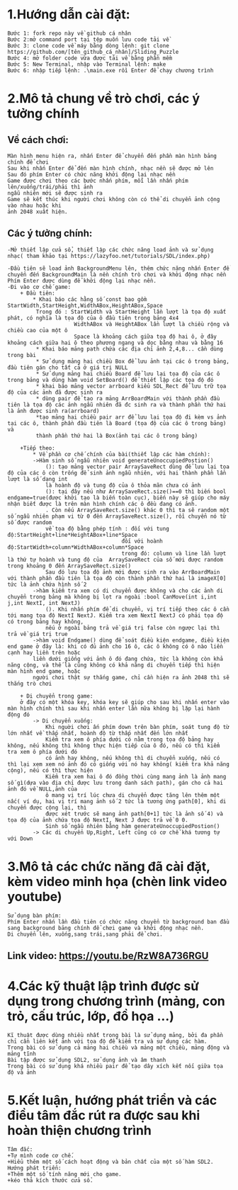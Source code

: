 # 1.Hướng dẫn cài đặt:

 	Bước 1: fork repo này về github cá nhân 
 	Bước 2:mở command port tại tệp muốn lưu code tải về
 	Bước 3: clone code về máy bằng dòng lệnh: git clone https://github.com/[tên_github_cá_nhân]/Sliding_Puzzle
 	Bước 4: mở folder code vừa được tải về bằng phần mềm
 	Bước 5: New Terminal, nhập vào Terminal lệnh: make
 	Bước 6: nhập tiếp lệnh: .\main.exe rồi Enter để chạy chương trình

# 2.Mô tả chung về trò chơi, các ý tưởng chính

## Về cách chơi:
    Màn hình menu hiện ra, nhấn Enter để chuyển đến phần màn hình bảng chính để chơi
    Sau khi nhấn Enter để đến màn hình chính, nhạc nền sẽ được mở lên
    Sau đó phím Enter có chức năng khởi động lại nhạc nền
    Game được chơi theo các bước nhấn phím, mỗi lần nhấn phím lên/xuống/trái/phải thì ảnh 
    ngẫu nhiên mới sẽ được sinh ra
    Game sẽ kết thúc khi người chơi không còn có thể di chuyển ảnh cộng vào nhau hoặc khi
    ảnh 2048 xuất hiện.
## Các ý tưởng chính:
    -Mở thiết lập cửa sổ, thiết lập các chức năng load ảnh và sử dụng nhạc( tham khảo tại https://lazyfoo.net/tutorials/SDL/index.php)

    -Đầu tiên sẽ load ảnh BackgroundMenu lên, thêm chức năng nhấn Enter để chuyển đến BackgroundMain là nền chính trò chơi và khởi động nhạc nền
    Phím Enter được dùng để khởi động lại nhạc nền.
    -Đi vào cơ chế game:
        + Đầu tiên:
            * Khai báo các hằng số const bao gồm StartWidth,StartHeight,WidthABox,HeightABox,Space
             Trong đó : StartWidth và StartHeight lần lượt là tọa độ xuất phát, có nghĩa là tọa độ của ô đầu tiên trong bảng 4x4
                         WidthABox và HeightABox lần lượt là chiều rộng và chiều cao của một ô 
                         Space là khoảng cách giữa tọa độ hai ô, ở đây khoảng cách giữa hai ô theo phương ngang và dọc bằng nhau và bằng 16
             * Khai báo mảng path chứa các địa chỉ ảnh 2,4,8... cần dùng trong bài
             * Sử dụng mảng hai chiều Box để lưu ảnh tại các ô trong bảng, đầu tiên gán cho tất cả ở giá trị NULL
             * Sử dụng mảng hai chiều Board để lưu lại tọa độ của các ô trong bảng và dùng hàm void SetBoard() để thiết lập các tọa độ đó
             * khai báo mảng vector arrboard kiểu SDL_Rect để lưu trữ tọa độ của các ảnh đã được sinh ra
             * dùng pair để tạo ra mảng ArrBoardMain với thành phần đầu tiên là tọa độ các ảnh ngẫu nhiên đã đc sinh ra và thành phần thứ hai là ảnh được sinh ra(arrboard)
             *tạo mảng hai chiều pair arr để lưu lại tọa độ đi kèm vs ảnh tại các ô, thành phần đầu tiên là Board (tọa độ của các ô trong bảng) và 
             thành phần thứ hai là Box(ảnh tại các ô trong bảng)

        +Tiếp theo:
            * Về phần cơ chế chính của bài(thiết lập các hàm chính):
            ->Hàm sinh số ngẫu nhiên void generateUnoccupiedPostion()
                (): tạo mảng vector pair ArraySaveRect dùng để lưu lại tọa độ của các ô còn trống để sinh ảnh ngẫu nhiên, với hai thành phần lần lượt là số dạng int 
                là hoành độ và tung độ của ô thỏa mãn chưa có ảnh 
                (): tại đây nếu như ArraySaveRect.size()==0 thì biến bool endgame=true(được khởi tạo là biến toàn cục), biến này sẽ giúp cho máy nhận biết được là trên màn hình chính các ô đều đang có ảnh.
                . Còn nếu ArraySaveRect.size() khác 0 thì ta sẽ random một số ngẫu nhiên phạm vi từ 0 đến ArraySaveRect.size(), rồi chuyển nó từ số được random
                về tọa độ bằng phép tính : đối với tung độ:StartHeight+line*HeightABox+line*Space
                                        đối với hoành độ:StartWidth+column*WidthABox+column*Space
                                        trong đó: column và line lần lượt là thứ tự hoành và tung độ của  ArraySaveRect của số mới được random trong khoảng 0 đến ArraySaveRect.size()
                Sau đó lưu tọa độ ảnh mới được sinh ra vào ArrBoardMain với thành phần đầu tiên là tọa độ còn thành phần thứ hai là imageX[0] tức là ảnh chứa hình số 2
            ->hàm kiểm tra xem có di chuyển được không và cho các ảnh di chuyển trong bảng mà không bị lọt ra ngoài :bool CanMove(int i,int j,int NextI, int NextJ)
                (). Khi nhấn phím để di chuyển, vị trí tiếp theo các ô cần tới mang tọa độ NextI NextJ. Kiểm tra xem NextI NextJ có phải tọa độ có trong bảng hay không,
                nếu ở ngoài bảng trả về giá trị false còn ngược lại thì trả về giá trị true
            ->hàm void Endgame() dùng để soát điều kiện endgame, điều kiện end game ở đây là: khi có đủ ảnh cho 16 ô, các ô không có ô nào liền cạnh hay liền trên hoặc
            liền dưới giống với ảnh ô đó đang chứa, tức là không còn khả năng cộng, và thế là cũng không có khả năng di chuyển tiếp thì hiện màn hình end game, hoặc 
            người chơi thật sự thắng game, chỉ cần hiện ra ảnh 2048 thì sẽ thắng trò chơi

        + Di chuyển trong game:
        ở đây có một khóa key, khóa key sẽ giúp cho sau khi nhấn enter vào màn hình chính thì sau khi nhấn enter lần nữa không bị lặp lại hành động đó
            -> Di chuyển xuống:
                Khi nguời chơi ấn phím down trên bàn phím, soát tung độ từ lớn nhất về thấp nhất, hoành độ từ thấp nhất đến lớn nhất
                Kiểm tra xem ô phía dưới có nằm trong tọa độ bảng hay không, nếu không thì không thực hiện tiếp của ô đó, nếu có thì kiểm tra xem ô phía dưới đó
                có ảnh hay không, nếu không thì di chuyển xuống, nếu có thì lại xem xem nó ảnh đó có giống với nó hay không( kiểm tra khả năng cộng), nếu có thì thực hiện
                Kiểm tra xem hai ô đó đồng thời cùng mang ảnh là ảnh mang số gì(dựa vào địa chỉ được lưu trong danh sách path), gán cho cả hai ảnh đó về NULL,ảnh của
                ô mang vị trí lúc chưa di chuyển được tăng lên thêm một nấc( ví dụ, hai vị trí mang ảnh số 2 tức là tương ứng path[0], khi di chuyển được cộng lại, thì
                được xét trước sẽ mang ảnh path[0+1] tức là ảnh số 4) và tọa độ của ảnh chứa tọa độ NextI, Next J được trả về 0 0.
                Sinh số ngẫu nhiên bằng hàm generateUnoccupiedPostion()
            -> Các di chuyển Up,Right, Left cũng có cơ chế khá tương tự với Down
        
# 3.Mô tả các chức năng đã cài đặt, kèm video minh họa (chèn link video youtube)
	Sử dụng bàn phím:
	Phím Enter nhấn lần đầu tiên có chức năng chuyển từ background ban đầu sang background bảng chính để chơi game và khởi động nhạc nền.
	Di chuyển lên, xuống,sang trái,sang phải để chơi.
## Link video: https://youtu.be/RzW8A736RGU
# 4.Các kỹ thuật lập trình được sử dụng trong chương trình (mảng, con trỏ, cấu trúc, lớp, đồ họa ...)

	Kĩ thuật được dùng nhiều nhất trong bài là sử dụng mảng, bởi đa phần chỉ cần liên kết ảnh với tọa độ để kiểm tra và sử dụng các hàm.
	Trong bài có sử dụng cả mảng hai chiều và mảng một chiều, mảng động và mảng tĩnh
	Bài tập được sử dụng SDL2, sử dụng ảnh và âm thanh
	Trong bài có sử dụng khá nhiều pair để tạo dây xích kết nối giữa tọa độ và ảnh
# 5.Kết luận, hướng phát triển và các điều tâm đắc rút ra được sau khi hoàn thiện chương trình
	Tâm đắc:
	+Tự mình code cơ chế.
	+Hiểu thêm một số cách hoạt động và bản chất của một số hàm SDL2.
	Hướng phát triển:
	+Thêm một số tính năng mới cho game.
	+kéo thả kích thước cửa sổ.

